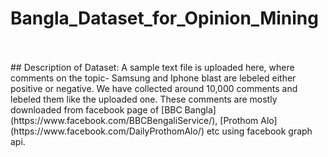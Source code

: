 # Bangla_Dataset_for_Opinion_Mining
</br>
<br />
## Description of Dataset:
A sample text file is uploaded here, where comments on the topic- Samsung and Iphone blast are lebeled either positive or negative.
We have collected around 10,000 comments and lebeled them like the uploaded one. These comments are mostly downloaded from facebook page of [BBC Bangla](https://www.facebook.com/BBCBengaliService/), [Prothom Alo](https://www.facebook.com/DailyProthomAlo/) etc using facebook graph api.<br />
